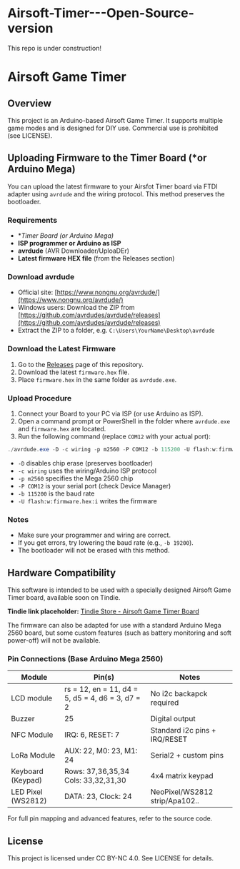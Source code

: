 # Airsoft-Timer---Open-Source-version

This repo is under construction!

# Airsoft Game Timer

## Overview
This project is an Arduino-based Airsoft Game Timer. It supports multiple game modes and is designed for DIY use. Commercial use is prohibited (see LICENSE).

## Uploading Firmware to the Timer Board (*or Arduino Mega)
You can upload the latest firmware to your Airsfot Timer board via FTDI adapter using `avrdude` and the wiring protocol. This method preserves the bootloader.

### Requirements
- **Timer Board (*or Arduino Mega)**
- **ISP programmer or Arduino as ISP**
- **avrdude** (AVR Downloader/UploaDEr)
- **Latest firmware HEX file** (from the Releases section)

### Download avrdude
- Official site: [https://www.nongnu.org/avrdude/](https://www.nongnu.org/avrdude/)
- Windows users: Download the ZIP from [https://github.com/avrdudes/avrdude/releases](https://github.com/avrdudes/avrdude/releases)
- Extract the ZIP to a folder, e.g. `C:\Users\YourName\Desktop\avrdude`

### Download the Latest Firmware
1. Go to the [Releases](https://github.com/alevike/Airsoft-Game-Timer/releases) page of this repository.
2. Download the latest `firmware.hex` file.
3. Place `firmware.hex` in the same folder as `avrdude.exe`.

### Upload Procedure
1. Connect your Board to your PC via ISP (or use Arduino as ISP).
2. Open a command prompt or PowerShell in the folder where `avrdude.exe` and `firmware.hex` are located.
3. Run the following command (replace `COM12` with your actual port):

```powershell
./avrdude.exe -D -c wiring -p m2560 -P COM12 -b 115200 -U flash:w:firmware.hex:i
```

- `-D` disables chip erase (preserves bootloader)
- `-c wiring` uses the wiring/Arduino ISP protocol
- `-p m2560` specifies the Mega 2560 chip
- `-P COM12` is your serial port (check Device Manager)
- `-b 115200` is the baud rate
- `-U flash:w:firmware.hex:i` writes the firmware

### Notes
- Make sure your programmer and wiring are correct.
- If you get errors, try lowering the baud rate (e.g., `-b 19200`).
- The bootloader will not be erased with this method.

## Hardware Compatibility

This software is intended to be used with a specially designed Airsoft Game Timer board, available soon on Tindie. 

**Tindie link placeholder:** [Tindie Store - Airsoft Game Timer Board](https://www.tindie.com/products/your-product-id/)

The firmware can also be adapted for use with a standard Arduino Mega 2560 board, but some custom features (such as battery monitoring and soft power-off) will not be available.

### Pin Connections (Base Arduino Mega 2560)

| Module         | Pin(s)         | Notes                       |
|----------------|----------------|-----------------------------|
| LCD module     | rs = 12, en = 11, d4 = 5, d5 = 4, d6 = 3, d7 = 2 | No i2c backapck required |
| Buzzer         | 25             | Digital output              |
| NFC Module     | IRQ: 6, RESET: 7 | Standard i2c pins + IRQ/RESET   |
| LoRa Module    | AUX: 22, M0: 23, M1: 24 | Serial2 + custom pins |
| Keyboard (Keypad) | Rows: 37,36,35,34<br>Cols: 33,32,31,30 | 4x4 matrix keypad |
| LED Pixel (WS2812) | DATA: 23, Clock: 24      | NeoPixel/WS2812 strip/Apa102..     |

For full pin mapping and advanced features, refer to the source code.

## License
This project is licensed under CC BY-NC 4.0. See LICENSE for details.
